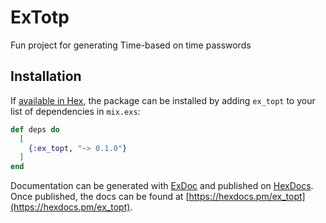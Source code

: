 # ExTotp

Fun project for generating Time-based on time passwords

## Installation

If [available in Hex](https://hex.pm/docs/publish), the package can be installed
by adding `ex_topt` to your list of dependencies in `mix.exs`:

```elixir
def deps do
  [
    {:ex_topt, "~> 0.1.0"}
  ]
end
```

Documentation can be generated with [ExDoc](https://github.com/elixir-lang/ex_doc)
and published on [HexDocs](https://hexdocs.pm). Once published, the docs can
be found at [https://hexdocs.pm/ex_topt](https://hexdocs.pm/ex_topt).

